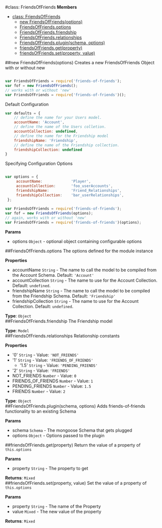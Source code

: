 <a name="FriendsOfFriends"></a>
#class: FriendsOfFriends
**Members**

* [class: FriendsOfFriends](#FriendsOfFriends)
  * [new FriendsOfFriends(options)](#new_FriendsOfFriends)
  * [FriendsOfFriends.options](#FriendsOfFriends.options)
  * [FriendsOfFriends.friendship](#FriendsOfFriends.friendship)
  * [FriendsOfFriends.relationships](#FriendsOfFriends.relationships)
  * [FriendsOfFriends.plugin(schema, options)](#FriendsOfFriends.plugin)
  * [friendsOfFriends.get(property)](#FriendsOfFriends#get)
  * [friendsOfFriends.set(property, value)](#FriendsOfFriends#set)

<a name="new_FriendsOfFriends"></a>
##new FriendsOfFriends(options)
Creates a new FriendsOfFriends Object with or without new
```javascript

var FriendsOfFriends = require('friends-of-friends');
var fof = new FriendsOfFriends();
// works with or without 'new'
var FriendsOfFriends = require('friends-of-friends')();
```

 Default Configuration 
```javascript
var defaults = {
    // define the name for your Users model.
    accountName: 'Account',
    // define the name of the Users colletion. 
    accountCollection: undefined,
    // define the name for the Friendship model
    friendshipName: 'Friendship',
    // define the name of the Friendship collection.
    friendshipCollection: undefined
}
```

 Specifying Configuration Options
```javascript

var options = { 
     accountName:             'Player',
     accountCollection:       'foo_userAccounts',
     friendshipName:          'Friend_Relationships', 
     friendshipCollection:    'bar_userRelationships',
 };
 
var FriendsOfFriends = require('friends-of-friends');
var fof = new FriendsOfFriends(options);
// again, works with or without 'new'
var FriendsOfFriends = require('friends-of-friends')(options);
```

**Params**

- options `Object` - optional object containing configurable options  

<a name="FriendsOfFriends.options"></a>
##FriendsOfFriends.options
The options defined for the module instance

**Properties**

- accountName `String` - The name to call the model to be compiled from the Account Schema. Default: `'Account'`  
- accountCollection `String` - The name to use for the Account Collection. Default: `undefined`.  
- friendshipName `String` - The name to call the model to be compiled from the Friendship Schema. Default: `'Friendship'`  
- friendshipCollection `String` - The name to use for the Account Collection. Default: `undefined`.  

**Type**: `Object`  
<a name="FriendsOfFriends.friendship"></a>
##FriendsOfFriends.friendship
The Friendship model

**Type**: `Model`  
<a name="FriendsOfFriends.relationships"></a>
##FriendsOfFriends.relationships
Relationship constants

**Properties**

- '0' `String` - Value: `'NOT_FRIENDS'`  
- '1' `String` - Value: `'FRIENDS_OF_FRIENDS'`  
  - '1.5' `String` - Value: `'PENDING_FRIENDS'`  
- '2' `String` - Value: `'FRIENDS'`  
- NOT_FRIENDS `Number` - Value: `0`  
- FRIENDS_OF_FRIENDS `Number` - Value: `1`  
- PENDING_FRIENDS `Number` - Value: `1.5`  
- FRIENDS `Number` - Value: `2`  

**Type**: `Object`  
<a name="FriendsOfFriends.plugin"></a>
##FriendsOfFriends.plugin(schema, options)
Adds friends-of-friends functionality to an existing Schema

**Params**

- schema `Schema` - The mongoose Schema that gets plugged  
- options `Object` - Options passed to the plugin  

<a name="FriendsOfFriends#get"></a>
##friendsOfFriends.get(property)
Return the value of a property of `this.options`

**Params**

- property `String` - The property to get  

**Returns**: `Mixed`  
<a name="FriendsOfFriends#set"></a>
##friendsOfFriends.set(property, value)
Set the value of a property of `this.options`

**Params**

- property `String` - The name of the Property  
- value `Mixed` - The new value of the property  

**Returns**: `Mixed`  
